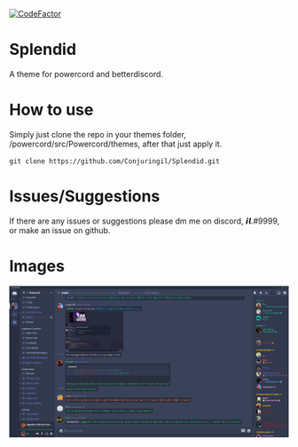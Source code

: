 [![CodeFactor](https://www.codefactor.io/repository/github/conjuringil/splendid/badge)](https://www.codefactor.io/repository/github/conjuringil/splendid)
# Splendid
A theme for powercord and betterdiscord.

# How to use
Simply just clone the repo in your themes folder, /powercord/src/Powercord/themes, after that just apply it.
```
git clone https://github.com/Conjuringil/Splendid.git
```

# Issues/Suggestions
If there are any issues or suggestions please dm me on discord, 𝙞𝙡.#9999, or make an issue on github.

# Images
![Preview](./Preview/1.png)

